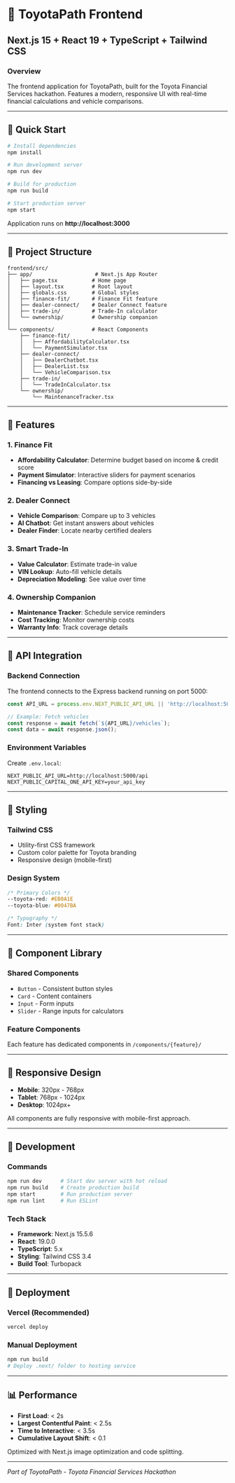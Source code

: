 # 🎨 ToyotaPath Frontend

## Next.js 15 + React 19 + TypeScript + Tailwind CSS

### Overview
The frontend application for ToyotaPath, built for the Toyota Financial Services hackathon. Features a modern, responsive UI with real-time financial calculations and vehicle comparisons.

---

## 🚀 Quick Start

```bash
# Install dependencies
npm install

# Run development server
npm run dev

# Build for production
npm run build

# Start production server
npm start
```

Application runs on **http://localhost:3000**

---

## 📁 Project Structure

```
frontend/src/
├── app/                    # Next.js App Router
│   ├── page.tsx           # Home page
│   ├── layout.tsx         # Root layout
│   ├── globals.css        # Global styles
│   ├── finance-fit/       # Finance Fit feature
│   ├── dealer-connect/    # Dealer Connect feature
│   ├── trade-in/          # Trade-In calculator
│   └── ownership/         # Ownership companion
│
└── components/            # React Components
    ├── finance-fit/
    │   ├── AffordabilityCalculator.tsx
    │   └── PaymentSimulator.tsx
    ├── dealer-connect/
    │   ├── DealerChatbot.tsx
    │   ├── DealerList.tsx
    │   └── VehicleComparison.tsx
    ├── trade-in/
    │   └── TradeInCalculator.tsx
    └── ownership/
        └── MaintenanceTracker.tsx
```

---

## 🎯 Features

### 1. Finance Fit
- **Affordability Calculator**: Determine budget based on income & credit score
- **Payment Simulator**: Interactive sliders for payment scenarios
- **Financing vs Leasing**: Compare options side-by-side

### 2. Dealer Connect
- **Vehicle Comparison**: Compare up to 3 vehicles
- **AI Chatbot**: Get instant answers about vehicles
- **Dealer Finder**: Locate nearby certified dealers

### 3. Smart Trade-In
- **Value Calculator**: Estimate trade-in value
- **VIN Lookup**: Auto-fill vehicle details
- **Depreciation Modeling**: See value over time

### 4. Ownership Companion
- **Maintenance Tracker**: Schedule service reminders
- **Cost Tracking**: Monitor ownership costs
- **Warranty Info**: Track coverage details

---

## 🔌 API Integration

### Backend Connection
The frontend connects to the Express backend running on port 5000:

```typescript
const API_URL = process.env.NEXT_PUBLIC_API_URL || 'http://localhost:5000/api';

// Example: Fetch vehicles
const response = await fetch(`${API_URL}/vehicles`);
const data = await response.json();
```

### Environment Variables
Create `.env.local`:
```env
NEXT_PUBLIC_API_URL=http://localhost:5000/api
NEXT_PUBLIC_CAPITAL_ONE_API_KEY=your_api_key
```

---

## 🎨 Styling

### Tailwind CSS
- Utility-first CSS framework
- Custom color palette for Toyota branding
- Responsive design (mobile-first)

### Design System
```css
/* Primary Colors */
--toyota-red: #EB0A1E
--toyota-blue: #0047BA

/* Typography */
Font: Inter (system font stack)
```

---

## 🧩 Component Library

### Shared Components
- `Button` - Consistent button styles
- `Card` - Content containers
- `Input` - Form inputs
- `Slider` - Range inputs for calculators

### Feature Components
Each feature has dedicated components in `/components/{feature}/`

---

## 📱 Responsive Design

- **Mobile**: 320px - 768px
- **Tablet**: 768px - 1024px
- **Desktop**: 1024px+

All components are fully responsive with mobile-first approach.

---

## 🔧 Development

### Commands
```bash
npm run dev      # Start dev server with hot reload
npm run build    # Create production build
npm start        # Run production server
npm run lint     # Run ESLint
```

### Tech Stack
- **Framework**: Next.js 15.5.6
- **React**: 19.0.0
- **TypeScript**: 5.x
- **Styling**: Tailwind CSS 3.4
- **Build Tool**: Turbopack

---

## 🚢 Deployment

### Vercel (Recommended)
```bash
vercel deploy
```

### Manual Deployment
```bash
npm run build
# Deploy .next/ folder to hosting service
```

---

## 📊 Performance

- **First Load**: < 2s
- **Largest Contentful Paint**: < 2.5s
- **Time to Interactive**: < 3.5s
- **Cumulative Layout Shift**: < 0.1

Optimized with Next.js image optimization and code splitting.

---

*Part of ToyotaPath - Toyota Financial Services Hackathon*

